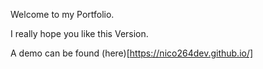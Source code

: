 Welcome to my Portfolio.

I really hope you like this Version.

A demo can be found (here)[https://nico264dev.github.io/]
